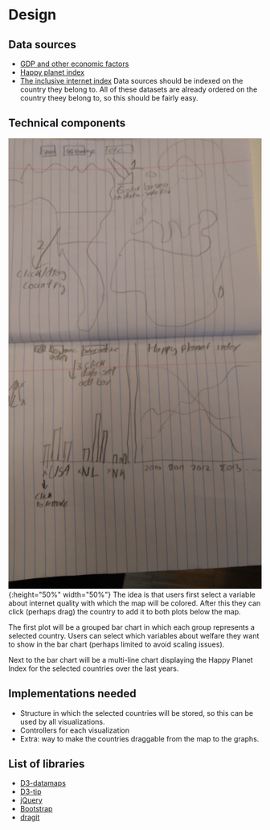 # Design
## Data sources
* [GDP and other economic factors](https://data.oecd.org/gdp/gross-domestic-product-gdp.htm)
* [Happy planet index](http://happyplanetindex.org/)
* [The inclusive internet index](https://theinclusiveinternet.eiu.com/)
Data sources should be indexed on the country they belong to. All of these datasets are already ordered on the country theey belong to, so this should be fairly easy.

## Technical components
![](doc/diagram.jpg){:height="50%" width="50%"}
The idea is that users first select a variable about internet quality with which the map will be colored. After this they can click (perhaps drag) the country to add it to both plots below the map.

The first plot will be a grouped bar chart in which each group represents a selected country. Users can select which variables about welfare they want to show in the bar chart (perhaps limited to avoid scaling issues).

Next to the bar chart will be a multi-line chart displaying the Happy Planet Index for the selected countries over the last years.

## Implementations needed
* Structure in which the selected countries will be stored, so this can be used by all visualizations. 
* Controllers for each visualization
* Extra: way to make the countries draggable from the map to the graphs.

## List of libraries
* [D3-datamaps](http://datamaps.github.io/)
* [D3-tip](https://github.com/Caged/d3-tip)
* [jQuery](https://jquery.com/)
* [Bootstrap](https://getbootstrap.com/)
* [dragit](https://github.com/romsson/dragit)
